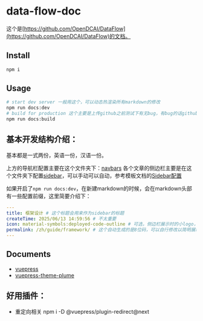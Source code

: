 # data-flow-doc

这个是[https://github.com/OpenDCAI/DataFlow](https://github.com/OpenDCAI/DataFlow)的文档。


## Install

```sh
npm i
```

## Usage

```sh
# start dev server 一般用这个，可以动态热渲染所有markdown的修改
npm run docs:dev
# build for production 这个主要是上传github之前测试下有无bug，有bug的话github无法渲染page的。
npm run docs:build
```

## 基本开发结构介绍：
基本都是一式两份，英语一份，汉语一份。

上方的导航栏配置主要在这个文件夹下：[navbars](./docs/.vuepress/navbars/)
各个文章的侧边栏主要是在这个文件夹下配置[sidebar](./docs/.vuepress/notes/)，可以手动可以自动，参考模板文档的[Sidebar配置](https://theme-plume.vuejs.press/config/theme/#sidebar)

如果开启了`npm run docs:dev`，在新建markdown的时候，会在markdown头部有一些配置前缀，这里简要介绍下：
```yaml
---
title: 框架设计 # 这个标题会用来作为sidebar的标题
createTime: 2025/06/13 14:59:56 # 不太重要
icon: material-symbols:deployed-code-outline # 可选，侧边栏展示时的小logo，从这个网址选烧包小logo https://icon-sets.iconify.design/
permalink: /zh/guide/framework/ # 这个自动生成的是8位码，可以自行修改以简明展示，注意不能和现有的其他md的路径重复。
---
```

## Documents

- [vuepress](https://vuepress.vuejs.org/)
- [vuepress-theme-plume](https://theme-plume.vuejs.press/)


## 好用插件：
- 重定向相关
npm i -D @vuepress/plugin-redirect@next
